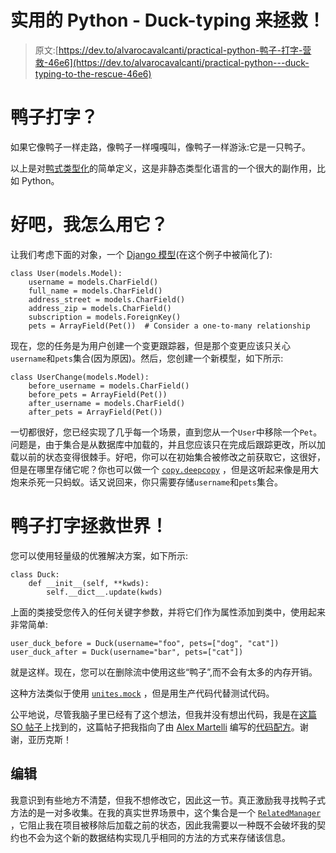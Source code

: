 # 实用的 Python - Duck-typing 来拯救！

> 原文:[https://dev.to/alvarocavalcanti/practical-python-鸭子-打字-营救-46e6](https://dev.to/alvarocavalcanti/practical-python---duck-typing-to-the-rescue-46e6)

# 鸭子打字？

如果它像鸭子一样走路，像鸭子一样嘎嘎叫，像鸭子一样游泳:它是一只鸭子。

以上是对[鸭式类型化](https://en.wikipedia.org/wiki/Duck_typing)的简单定义，这是非静态类型化语言的一个很大的副作用，比如 Python。

# 好吧，我怎么用它？

让我们考虑下面的对象，一个 [Django 模型](https://docs.djangoproject.com/en/2.1/topics/db/models/)(在这个例子中被简化了):

```
class User(models.Model):
    username = models.CharField()
    full_name = models.CharField()
    address_street = models.CharField()
    address_zip = models.CharField()
    subscription = models.ForeignKey()
    pets = ArrayField(Pet())  # Consider a one-to-many relationship 
```

现在，您的任务是为用户创建一个变更跟踪器，但是那个变更应该只关心`username`和`pets`集合(因为原因)。然后，您创建一个新模型，如下所示:

```
class UserChange(models.Model):
    before_username = models.CharField()
    before_pets = ArrayField(Pet())
    after_username = models.CharField()
    after_pets = ArrayField(Pet()) 
```

一切都很好，您已经实现了几乎每一个场景，直到您从一个`User`中移除一个`Pet`。问题是，由于集合是从数据库中加载的，并且您应该只在完成后跟踪更改，所以加载以前的状态变得很棘手。好吧，你可以在初始集合被修改之前获取它，这很好，但是在哪里存储它呢？你也可以做一个 [`copy.deepcopy`](https://docs.python.org/2/library/copy.html) ，但是这听起来像是用大炮来杀死一只蚂蚁。话又说回来，你只需要存储`username`和`pets`集合。

# 鸭子打字拯救世界！

您可以使用轻量级的优雅解决方案，如下所示:

```
class Duck:
    def __init__(self, **kwds):
        self.__dict__.update(kwds) 
```

上面的类接受您传入的任何关键字参数，并将它们作为属性添加到类中，使用起来非常简单:

```
user_duck_before = Duck(username="foo", pets=["dog", "cat"])
user_duck_after = Duck(username="bar", pets=["cat"]) 
```

就是这样。现在，您可以在删除流中使用这些“鸭子”,而不会有太多的内存开销。

这种方法类似于使用 [`unites.mock`](https://docs.python.org/3/library/unittest.mock.html) ，但是用生产代码代替测试代码。

公平地说，尽管我脑子里已经有了这个想法，但我并没有想出代码，我是在[这篇 SO 帖子](https://stackoverflow.com/questions/2827623/how-can-i-create-an-object-and-add-attributes-to-it)上找到的，这篇帖子把我指向了由 [Alex Martelli](https://code.activestate.com/recipes/users/97991/) 编写的[代码配方](https://code.activestate.com/recipes/52308-the-simple-but-handy-collector-of-a-bunch-of-named/?in=user-97991)。谢谢，亚历克斯！

## 编辑

我意识到有些地方不清楚，但我不想修改它，因此这一节。真正激励我寻找鸭子式方法的是一对多收集。在我的真实世界场景中，这个集合是一个 [`RelatedManager`](https://docs.djangoproject.com/pt-br/2.1/ref/models/relations/) ，它阻止我在项目被移除后加载之前的状态，因此我需要以一种既不会破坏我的契约也不会为这个新的数据结构实现几乎相同的方法的方式来存储该信息。